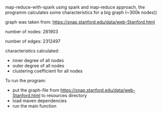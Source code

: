 map-reduce-with-spark
using spark and map-reduce approach, the programm calculates some characteristics for a big graph (~300k nodes))

graph was taken from: https://snap.stanford.edu/data/web-Stanford.html

number of nodes: 281903

number of edges: 2312497

characteristics calculated:
 - inner degree of all nodes
 - outer degree of all nodes
 - clustering coefficient for all nodes
 
To run the program:
 - put the graph-file from https://snap.stanford.edu/data/web-Stanford.html to resources directory
 - load maven dependencies
 - run the main function
